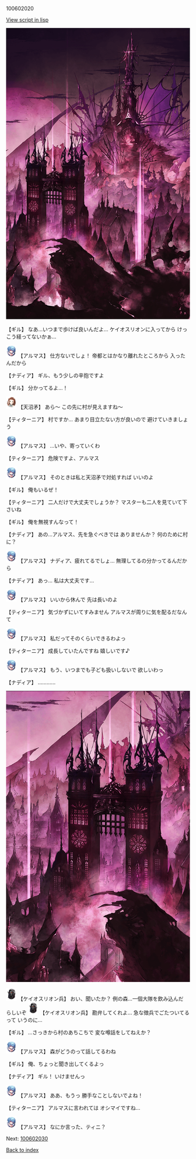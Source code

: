 100602020

[View script in lisp](../scripts/100602020.txt)

![devil_world.png](../images/backgrounds/devil_world.png)

【ギル】
なあ…いつまで歩けば良いんだよ…
ケイオスリオンに入ってから
けっこう経ってないかぁ…

<img src="../images/units/3103811.png" alt="3103811.png" height="34"/>
【アルマス】
仕方ないでしょ！
帝都とはかなり離れたところから
入ったんだから

【ナディア】
ギル、もう少しの辛抱ですよ

【ギル】
分かってるよ…！

<img src="../images/units/3300411.png" alt="3300411.png" height="34"/>
【天沼矛】
あら～
この先に村が見えますね～

【ティターニア】
村ですか…
あまり目立たない方が良いので
避けていきましょう

<img src="../images/units/3103811.png" alt="3103811.png" height="34"/>
【アルマス】
…いや、寄っていくわ

【ティターニア】
危険ですよ、アルマス

<img src="../images/units/3103811.png" alt="3103811.png" height="34"/>
【アルマス】
そのときは私と天沼矛で対処すれば
いいのよ

【ギル】
俺もいるぜ！

【ティターニア】
二人だけで大丈夫でしょうか？
マスターも二人を見ていて下さいね

【ギル】
俺を無視すんなって！

【ナディア】
あの…アルマス、先を急ぐべきでは
ありませんか？
何のために村に？

<img src="../images/units/3103811.png" alt="3103811.png" height="34"/>
【アルマス】
ナディア、疲れてるでしょ…
無理してるの分かってるんだから

【ナディア】
あっ…
私は大丈夫です…

<img src="../images/units/3103811.png" alt="3103811.png" height="34"/>
【アルマス】
いいから休んで
先は長いのよ

【ティターニア】
気づかずにいてすみません
アルマスが周りに気を配るだなんて

<img src="../images/units/3103811.png" alt="3103811.png" height="34"/>
【アルマス】
私だってそのくらいできるわよっ

【ティターニア】
成長していたんですね
嬉しいです♪

<img src="../images/units/3103811.png" alt="3103811.png" height="34"/>
【アルマス】
もう、いつまでも子ども扱いしないで
欲しいわっ

【ナディア】
…………

![300_devil_daytime02.png](../images/backgrounds/300_devil_daytime02.png)

<img src="../images/units/3820001.png" alt="3820001.png" height="34"/>
【ケイオスリオン兵】
おい、聞いたか？
例の森…一個大隊を飲み込んだ
らしいぞ

<img src="../images/units/3820001.png" alt="3820001.png" height="34"/>
【ケイオスリオン兵】
勘弁してくれよ…
急な徴兵でごたついてるって
いうのに…

【ギル】
…さっきから村のあちこちで
変な噂話をしてねえか？

<img src="../images/units/3103811.png" alt="3103811.png" height="34"/>
【アルマス】
森がどうのって話してるわね

【ギル】
俺、ちょっと聞き出してくるよっ

【ナディア】
ギル！
いけませんっ

<img src="../images/units/3103811.png" alt="3103811.png" height="34"/>
【アルマス】
ああ、もうっ
勝手なことしないでよね！

【ティターニア】
アルマスに言われては
オシマイですね…

<img src="../images/units/3103811.png" alt="3103811.png" height="34"/>
【アルマス】
なにか言った、ティニ？

Next: [100602030](100602030.md)

[Back to index](index.md)
